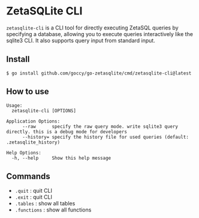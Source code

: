 # ZetaSQLite CLI

`zetasqlite-cli` is a CLI tool for directly executing ZetaSQL queries by specifying a database, allowing you to execute queries interactively like the sqlite3 CLI. It also supports query input from standard input.

## Install

```console
$ go install github.com/goccy/go-zetasqlite/cmd/zetasqlite-cli@latest
```

## How to use

```console
Usage:
  zetasqlite-cli [OPTIONS]

Application Options:
      --raw      specify the raw query mode. write sqlite3 query directly. this is a debug mode for developers
      --history= specify the history file for used queries (default: .zetasqlite_history)

Help Options:
  -h, --help     Show this help message
```

## Commands

- `.quit` : quit CLI
- `.exit` : quit CLI
- `.tables` : show all tables
- `.functions` : show all functions